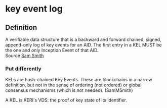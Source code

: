 # key event log
## Definition
A verifiable data structure that is a backward and forward chained, signed, append-only log of key events for an AID. The first entry in a KEL MUST be the one and only Inception Event of that AID.  
Source [Sam Smith](https://github.com/WebOfTrust/ietf-keri/blob/main/draft-ssmith-keri.md#basic-terminology)

### Put differently
KELs are hash-chained Key Events. These are blockchains in a narrow definition, but not in the sense of ordering (not ordered) or global consensus mechanisms (which is not needed). (SamMSmith)

A KEL is KERI's VDS: the proof of key state of its identifier.